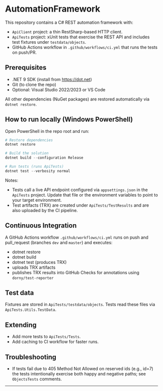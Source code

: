 # AutomationFramework

This repository contains a C# REST automation framework with:

- `ApiClient` project: a thin RestSharp-based HTTP client.
- `ApiTests` project: xUnit tests that exercise the REST API and includes test fixtures under `testdata/objects`.
- GitHub Actions workflow in `.github/workflows/ci.yml` that runs the tests on push/PR.

## Prerequisites

- .NET 9 SDK (install from https://dot.net)
- Git (to clone the repo)
- Optional: Visual Studio 2022/2023 or VS Code

All other dependencies (NuGet packages) are restored automatically via `dotnet restore`.

## How to run locally (Windows PowerShell)

Open PowerShell in the repo root and run:

```powershell
# Restore dependencies
dotnet restore

# Build the solution
dotnet build --configuration Release

# Run tests (runs ApiTests)
dotnet test --verbosity normal
```

Notes:
- Tests call a live API endpoint configured via `appsettings.json` in the `ApiTests` project. Update that file or the environment variables to point to your target environment.
- Test artifacts (TRX) are created under `ApiTests/TestResults` and are also uploaded by the CI pipeline.

## Continuous Integration

A GitHub Actions workflow `.github/workflows/ci.yml` runs on push and pull_request (branches `dev` and `master`) and executes:

- dotnet restore
- dotnet build
- dotnet test (produces TRX)
- uploads TRX artifacts
- publishes TRX results into GitHub Checks for annotations using `dorny/test-reporter`

## Test data

Fixtures are stored in `ApiTests/testdata/objects`. Tests read these files via `ApiTests.Utils.TestData`.

## Extending

- Add more tests to `ApiTests/Tests`.
- Add caching to CI workflow for faster runs.

## Troubleshooting

- If tests fail due to 405 Method Not Allowed on reserved ids (e.g., id=7) the tests intentionally exercise both happy and negative paths; see `ObjectsTests` comments.

---